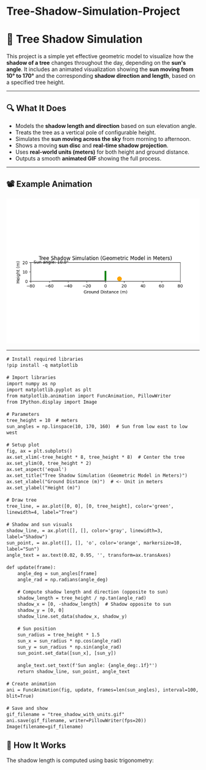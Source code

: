 # Tree-Shadow-Simulation-Project

# 🌳 Tree Shadow Simulation

This project is a simple yet effective geometric model to visualize how the **shadow of a tree** changes throughout the day, depending on the **sun's angle**. It includes an animated visualization showing the **sun moving from 10° to 170°** and the corresponding **shadow direction and length**, based on a specified tree height.

---

## 🔍 What It Does

- Models the **shadow length and direction** based on sun elevation angle.
- Treats the tree as a vertical pole of configurable height.
- Simulates the **sun moving across the sky** from morning to afternoon.
- Shows a moving **sun disc** and **real-time shadow projection**.
- Uses **real-world units (meters)** for both height and ground distance.
- Outputs a smooth **animated GIF** showing the full process.

---

## 📽️ Example Animation

![Tree Shadow Simulation](tree_shadow_with_units.gif)

---

```
# Install required libraries
!pip install -q matplotlib

# Import libraries
import numpy as np
import matplotlib.pyplot as plt
from matplotlib.animation import FuncAnimation, PillowWriter
from IPython.display import Image

# Parameters
tree_height = 10  # meters
sun_angles = np.linspace(10, 170, 160)  # Sun from low east to low west

# Setup plot
fig, ax = plt.subplots()
ax.set_xlim(-tree_height * 8, tree_height * 8)  # Center the tree
ax.set_ylim(0, tree_height * 2)
ax.set_aspect('equal')
ax.set_title("Tree Shadow Simulation (Geometric Model in Meters)")
ax.set_xlabel("Ground Distance (m)")  # <- Unit in meters
ax.set_ylabel("Height (m)")

# Draw tree
tree_line, = ax.plot([0, 0], [0, tree_height], color='green', linewidth=4, label="Tree")

# Shadow and sun visuals
shadow_line, = ax.plot([], [], color='gray', linewidth=3, label="Shadow")
sun_point, = ax.plot([], [], 'o', color='orange', markersize=10, label="Sun")
angle_text = ax.text(0.02, 0.95, '', transform=ax.transAxes)

def update(frame):
    angle_deg = sun_angles[frame]
    angle_rad = np.radians(angle_deg)

    # Compute shadow length and direction (opposite to sun)
    shadow_length = tree_height / np.tan(angle_rad)
    shadow_x = [0, -shadow_length]  # Shadow opposite to sun
    shadow_y = [0, 0]
    shadow_line.set_data(shadow_x, shadow_y)

    # Sun position
    sun_radius = tree_height * 1.5
    sun_x = sun_radius * np.cos(angle_rad)
    sun_y = sun_radius * np.sin(angle_rad)
    sun_point.set_data([sun_x], [sun_y])

    angle_text.set_text(f'Sun angle: {angle_deg:.1f}°')
    return shadow_line, sun_point, angle_text

# Create animation
ani = FuncAnimation(fig, update, frames=len(sun_angles), interval=100, blit=True)

# Save and show
gif_filename = "tree_shadow_with_units.gif"
ani.save(gif_filename, writer=PillowWriter(fps=20))
Image(filename=gif_filename)

```

## 🧪 How It Works

The shadow length is computed using basic trigonometry:

